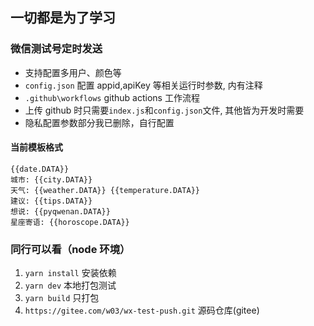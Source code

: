 ## 一切都是为了学习

### 微信测试号定时发送

- 支持配置多用户、颜色等
- `config.json` 配置 appid,apiKey 等相关运行时参数, 内有注释
- `.github\workflows` github actions 工作流程
- 上传 github 时只需要`index.js`和`config.json`文件, 其他皆为开发时需要
- 隐私配置参数部分我已删除，自行配置

#### 当前模板格式

```
{{date.DATA}}
城市: {{city.DATA}}
天气: {{weather.DATA}} {{temperature.DATA}}
建议: {{tips.DATA}}
想说: {{pyqwenan.DATA}}
星座寄语: {{horoscope.DATA}}

```

### 同行可以看（node 环境）

1. `yarn install` 安装依赖
2. `yarn dev` 本地打包测试
3. `yarn build` 只打包
4. `https://gitee.com/w03/wx-test-push.git` 源码仓库(gitee)
